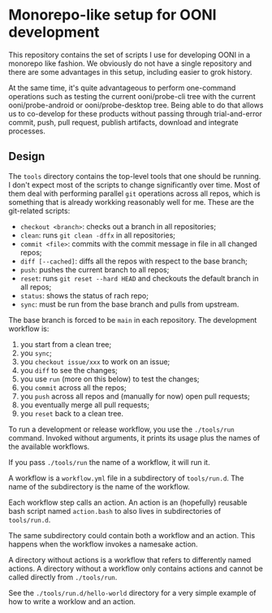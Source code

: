 # Monorepo-like setup for OONI development

This repository contains the set of scripts I use for developing OONI in a
monorepo like fashion. We obviously do not have a single repository and there
are some advantages in this setup, including easier to grok history.

At the same time, it's quite advantageous to perform one-command operations
such as testing the current ooni/probe-cli tree with the current ooni/probe-android
or ooni/probe-desktop tree. Being able to do that allows us to co-develop for
these products without passing through trial-and-error commit, push, pull request,
publish artifacts, download and integrate processes.

## Design

The `tools` directory contains the top-level tools that one should be running. I
don't expect most of the scripts to change significantly over time. Most of them deal
with performing parallel `git` operations across all repos, which is something that
is already workking reasonably well for me. These are the git-related scripts:

* `checkout <branch>`: checks out a branch in all repositories;
* `clean`: runs `git clean -dffx` in all repositories;
* `commit <file>`: commits with the commit message in file in all changed repos;
* `diff [--cached]`: diffs all the repos with respect to the base branch;
* `push`: pushes the current branch to all repos;
* `reset`: runs `git reset --hard HEAD` and checkouts the default branch in all repos;
* `status`: shows the status of rach repo;
* `sync`: must be run from the base branch and pulls from upstream.

The base branch is forced to be `main` in each repository. The development workflow is:

1. you start from a clean tree;
2. you `sync`;
3. you `checkout issue/xxx` to work on an issue;
4. you `diff` to see the changes;
5. you use `run` (more on this below) to test the changes;
6. you `commit` across all the repos;
7. you `push` across all repos and (manually for now) open pull requests;
8. you eventually merge all pull requests;
9. you `reset` back to a clean tree.

To run a development or release workflow, you use the `./tools/run` command. Invoked
without arguments, it prints its usage plus the names of the available workflows.

If you pass `./tools/run` the name of a workflow, it will run it.

A workflow is a `workflow.yml` file in a subdirectory of `tools/run.d`. The name
of the subdirectory is the name of the workflow.

Each workflow step calls an action. An action is an (hopefully) reusable bash
script named `action.bash` to also lives in subdirectories of `tools/run.d`.

The same subdirectory could contain both a workflow and an action. This happens
when the workflow invokes a namesake action.

A directory without actions is a workflow that refers to differently named
actions. A directory without a workflow only contains actions and cannot be
called directly from `./tools/run`.

See the `./tools/run.d/hello-world` directory for a very simple example
of how to write a worklow and an action.

